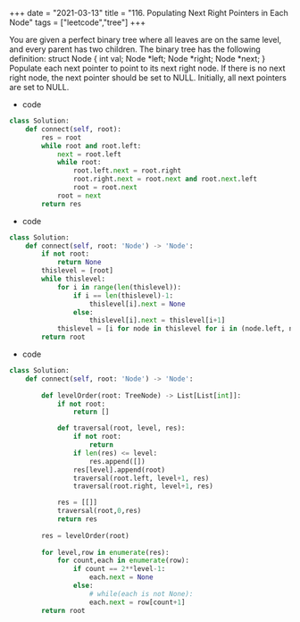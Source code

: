 +++
date = "2021-03-13"
title = "116. Populating Next Right Pointers in Each Node"
tags = ["leetcode","tree"]
+++

You are given a perfect binary tree where all leaves are on the same level, and every parent has two children. The binary tree has the following definition:
struct Node { int val; Node *left; Node *right; Node *next; } 
Populate each next pointer to point to its next right node. If there is no next right node, the next pointer should be set to NULL.
Initially, all next pointers are set to NULL.

- code
```py
class Solution:
    def connect(self, root):
        res = root
        while root and root.left:
            next = root.left
            while root:
                root.left.next = root.right
                root.right.next = root.next and root.next.left
                root = root.next
            root = next
        return res

```
- code
```py
class Solution:
    def connect(self, root: 'Node') -> 'Node':
        if not root:
            return None
        thislevel = [root]
        while thislevel:
            for i in range(len(thislevel)):
                if i == len(thislevel)-1:
                    thislevel[i].next = None
                else:
                    thislevel[i].next = thislevel[i+1]
            thislevel = [i for node in thislevel for i in (node.left, node.right) if i]
        return root

```
- code
```py
class Solution:
    def connect(self, root: 'Node') -> 'Node':
        
        def levelOrder(root: TreeNode) -> List[List[int]]:
            if not root:
                return []

            def traversal(root, level, res):
                if not root:
                    return
                if len(res) <= level:
                    res.append([])
                res[level].append(root)
                traversal(root.left, level+1, res)
                traversal(root.right, level+1, res)

            res = [[]]
            traversal(root,0,res)
            return res
        
        res = levelOrder(root)
        
        for level,row in enumerate(res):
            for count,each in enumerate(row):
                if count == 2**level-1:
                    each.next = None
                else:
                    # while(each is not None):
                    each.next = row[count+1]
        return root
```
